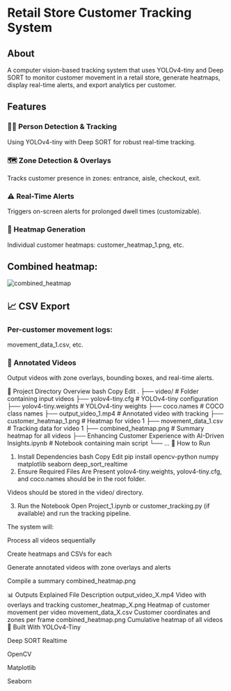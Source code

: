 # Retail Store Customer Tracking System

## About

A computer vision-based tracking system that uses YOLOv4-tiny and Deep SORT to monitor customer movement in a retail store, generate heatmaps, display real-time alerts, and export analytics per customer.

## Features
### 🧍‍♂️ Person Detection & Tracking
Using YOLOv4-tiny with Deep SORT for robust real-time tracking.

### 🗺️ Zone Detection & Overlays 
Tracks customer presence in zones: entrance, aisle, checkout, exit.

### ⚠️ Real-Time Alerts
Triggers on-screen alerts for prolonged dwell times (customizable).

### 📸 Heatmap Generation

Individual customer heatmaps: customer_heatmap_1.png, etc.

## Combined heatmap: 
![combined_heatmap](https://github.com/user-attachments/assets/9ae7f80d-afb8-448e-be09-b52cf50c382c)


## 📈 CSV Export

### Per-customer movement logs: 
movement_data_1.csv, etc.

### 🎥 Annotated Videos
Output videos with zone overlays, bounding boxes, and real-time alerts.

📁 Project Directory Overview
bash
Copy
Edit
.
├── video/                          # Folder containing input videos
├── yolov4-tiny.cfg                 # YOLOv4-tiny configuration
├── yolov4-tiny.weights             # YOLOv4-tiny weights
├── coco.names                      # COCO class names
├── output_video_1.mp4             # Annotated video with tracking
├── customer_heatmap_1.png         # Heatmap for video 1
├── movement_data_1.csv            # Tracking data for video 1
├── combined_heatmap.png           # Summary heatmap for all videos
├── Enhancing Customer Experience with AI-Driven Insights.ipynb                # Notebook containing main script
└── ...
🚀 How to Run
1. Install Dependencies
bash
Copy
Edit
pip install opencv-python numpy matplotlib seaborn deep_sort_realtime
2. Ensure Required Files Are Present
yolov4-tiny.weights, yolov4-tiny.cfg, and coco.names should be in the root folder.

Videos should be stored in the video/ directory.

3. Run the Notebook
Open Project_1.ipynb or customer_tracking.py (if available) and run the tracking pipeline.

The system will:

Process all videos sequentially

Create heatmaps and CSVs for each

Generate annotated videos with zone overlays and alerts

Compile a summary combined_heatmap.png

📊 Outputs Explained
File	Description
output_video_X.mp4	Video with overlays and tracking
customer_heatmap_X.png	Heatmap of customer movement per video
movement_data_X.csv	Customer coordinates and zones per frame
combined_heatmap.png	Cumulative heatmap of all videos
🧠 Built With
YOLOv4-Tiny

Deep SORT Realtime

OpenCV

Matplotlib

Seaborn
